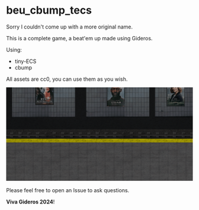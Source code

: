 # beu_cbump_tecs

Sorry I couldn't come up with a more original name.

This is a complete game, a beat'em up made using Gideros.

Using:
- tiny-ECS
- cbump

All assets are cc0, you can use them as you wish.

![pic](assets/gfx/levels/beu_lvl3/untitled_0001.png)


Please feel free to open an Issue to ask questions.

**Viva Gideros 2024**!
